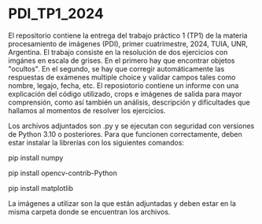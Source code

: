 # PDI_TP1_2024
El repositorio contiene la entrega del trabajo práctico 1 (TP1) de la materia procesamiento de imágenes (PDI), primer cuatrimestre, 2024, TUIA, UNR, Argentina. El trabajo consiste en 
la resolución de dos ejercicios con imgánes en escala de grises. En el primero hay que encontrar objetos "ocultos". En el segundo, se hay que corregir automáticamente las respuestas de exámenes multiple
choice y validar campos tales como nombre, legajo, fecha, etc. El reposiotorio contiene un informe con una explicación del código utilizado, crops e imágenes de salida para mayor comprensión, como así también un 
análisis, descripción y dificultades que hallamos al momentos de resolver los ejercicios.

Los archivos adjuntados son .py y se ejecutan con seguridad con versiones de Python 3.10 o posteriores. Para que funcionen correctamente, deben estar instalar la librerías con los siguientes comandos: 

pip install numpy 

pip install opencv-contrib-Python

pip install matplotlib

La imágenes a utilizar son la que están adjuntadas y deben estar en la misma carpeta donde se encuentran los archivos.
